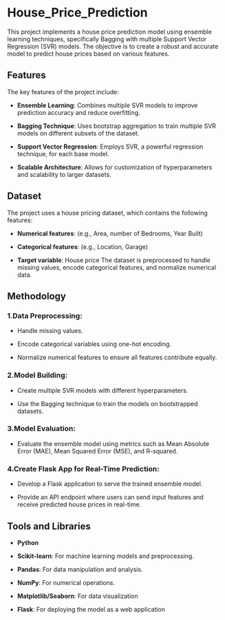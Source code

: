 # House_Price_Prediction

This project implements a house price prediction model using ensemble learning techniques, specifically Bagging with multiple Support Vector Regression (SVR) models. The objective is to create a robust and accurate model to predict house prices based on various features.

## Features

The key features of the project include:

- **Ensemble Learning**: Combines multiple SVR models to improve prediction accuracy and reduce overfitting.

- **Bagging Technique**: Uses bootstrap aggregation to train multiple SVR models on different subsets of the dataset.

- **Support Vector Regression**: Employs SVR, a powerful regression technique, for each base model.

- **Scalable Architecture**: Allows for customization of hyperparameters and scalability to larger datasets.

## Dataset

The project uses a house pricing dataset, which contains the following features:

- **Numerical features**: (e.g., Area, number of Bedrooms, Year Built)

- **Categorical features**: (e.g., Location, Garage)

- **Target variable**: House price
  The dataset is preprocessed to handle missing values, encode categorical features, and normalize numerical data.

## Methodology

### 1.Data Preprocessing:

- Handle missing values.

- Encode categorical variables using one-hot encoding.

- Normalize numerical features to ensure all features contribute equally.

### 2.Model Building:

- Create multiple SVR models with different hyperparameters.

- Use the Bagging technique to train the models on bootstrapped datasets.

### 3.Model Evaluation:

- Evaluate the ensemble model using metrics such as Mean Absolute Error (MAE), Mean Squared Error (MSE), and R-squared.

### 4.Create Flask App for Real-Time Prediction:

- Develop a Flask application to serve the trained ensemble model.

- Provide an API endpoint where users can send input features and receive predicted house prices in real-time.

## Tools and Libraries

- **Python**

- **Scikit-learn**: For machine learning models and preprocessing.

- **Pandas**: For data manipulation and analysis.

- **NumPy**: For numerical operations.

- **Matplotlib/Seaborn**: For data visualization
- **Flask**: For deploying the model as a web application
